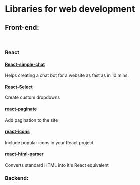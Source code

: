 # **Libraries for web development**
## **Front-end:**
<br>

### **React**

#### [**React-simple-chat**](https://lucasbassetti.com.br/react-simple-chatbot/)
Helps creating a chat bot for a website as fast as in 10 mins.
<br>

#### [**React-Select**](https://react-select.com/home)
Create custom dropdowns
<br>

#### [**react-paginate**](https://github.com/AdeleD/react-paginate#readme)
Add pagination to the site
<br>

#### [**react-icons**](https://react-icons.github.io/react-icons)
Include popular icons in your React project.
<br>

#### [**react-html-parser**](https://github.com/peternewnham/react-html-parser)
Converts standard HTML into it's React equivalent
<br>

### **Backend:**
